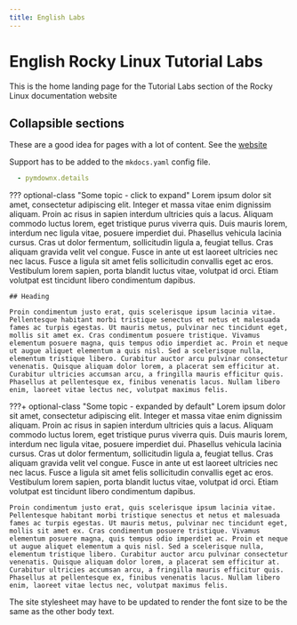 ```yaml
---
title: English Labs
---
```


# English Rocky Linux Tutorial Labs

This is the home landing page for the Tutorial Labs section of the Rocky Linux documentation website

## Collapsible sections 

These are a good idea for pages with a lot of content. See the [website](https://facelessuser.github.io/pymdown-extensions/extensions/details/)

Support has to be added to the `mkdocs.yaml` config file.

```yaml
  - pymdownx.details
```

??? optional-class "Some topic - click to expand"
    Lorem ipsum dolor sit amet, consectetur adipiscing elit. Integer et massa vitae enim dignissim aliquam. Proin ac risus in sapien interdum ultricies quis a lacus. Aliquam commodo luctus lorem, eget tristique purus viverra quis. Duis mauris lorem, interdum nec ligula vitae, posuere imperdiet dui. Phasellus vehicula lacinia cursus. Cras ut dolor fermentum, sollicitudin ligula a, feugiat tellus. Cras aliquam gravida velit vel congue. Fusce in ante ut est laoreet ultricies nec nec lacus. Fusce a ligula sit amet felis sollicitudin convallis eget ac eros. Vestibulum lorem sapien, porta blandit luctus vitae, volutpat id orci. Etiam volutpat est tincidunt libero condimentum dapibus.

    ## Heading

    Proin condimentum justo erat, quis scelerisque ipsum lacinia vitae. Pellentesque habitant morbi tristique senectus et netus et malesuada fames ac turpis egestas. Ut mauris metus, pulvinar nec tincidunt eget, mollis sit amet ex. Cras condimentum posuere tristique. Vivamus elementum posuere magna, quis tempus odio imperdiet ac. Proin et neque ut augue aliquet elementum a quis nisl. Sed a scelerisque nulla, elementum tristique libero. Curabitur auctor arcu pulvinar consectetur venenatis. Quisque aliquam dolor lorem, a placerat sem efficitur at. Curabitur ultricies accumsan arcu, a fringilla mauris efficitur quis. Phasellus at pellentesque ex, finibus venenatis lacus. Nullam libero enim, laoreet vitae lectus nec, volutpat maximus felis.

???+ optional-class "Some topic - expanded by default"
    Lorem ipsum dolor sit amet, consectetur adipiscing elit. Integer et massa vitae enim dignissim aliquam. Proin ac risus in sapien interdum ultricies quis a lacus. Aliquam commodo luctus lorem, eget tristique purus viverra quis. Duis mauris lorem, interdum nec ligula vitae, posuere imperdiet dui. Phasellus vehicula lacinia cursus. Cras ut dolor fermentum, sollicitudin ligula a, feugiat tellus. Cras aliquam gravida velit vel congue. Fusce in ante ut est laoreet ultricies nec nec lacus. Fusce a ligula sit amet felis sollicitudin convallis eget ac eros. Vestibulum lorem sapien, porta blandit luctus vitae, volutpat id orci. Etiam volutpat est tincidunt libero condimentum dapibus.

    Proin condimentum justo erat, quis scelerisque ipsum lacinia vitae. Pellentesque habitant morbi tristique senectus et netus et malesuada fames ac turpis egestas. Ut mauris metus, pulvinar nec tincidunt eget, mollis sit amet ex. Cras condimentum posuere tristique. Vivamus elementum posuere magna, quis tempus odio imperdiet ac. Proin et neque ut augue aliquet elementum a quis nisl. Sed a scelerisque nulla, elementum tristique libero. Curabitur auctor arcu pulvinar consectetur venenatis. Quisque aliquam dolor lorem, a placerat sem efficitur at. Curabitur ultricies accumsan arcu, a fringilla mauris efficitur quis. Phasellus at pellentesque ex, finibus venenatis lacus. Nullam libero enim, laoreet vitae lectus nec, volutpat maximus felis.

The site stylesheet may have to be updated to render the font size to be the same as the other body text.



